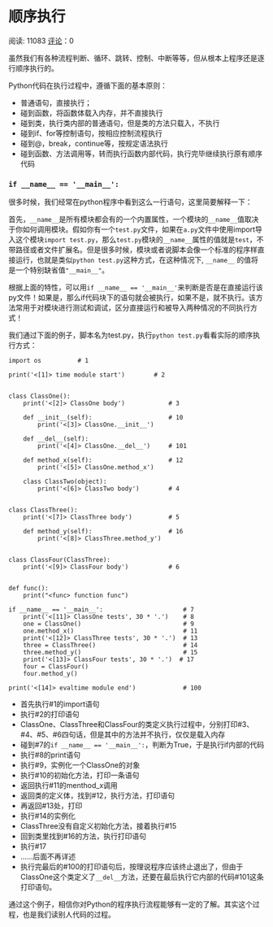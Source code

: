 # 顺序执行

阅读: 11083   [评论](http://www.liujiangblog.com/course/python/26#comments)：0

虽然我们有各种流程判断、循环、跳转、控制、中断等等，但从根本上程序还是逐行顺序执行的。

Python代码在执行过程中，遵循下面的基本原则：

- 普通语句，直接执行；
- 碰到函数，将函数体载入内存，并不直接执行
- 碰到类，执行类内部的普通语句，但是类的方法只载入，不执行
- 碰到if、for等控制语句，按相应控制流程执行
- 碰到@，break，continue等，按规定语法执行
- 碰到函数、方法调用等，转而执行函数内部代码，执行完毕继续执行原有顺序代码

### **`if __name__ == '__main__':`**

很多时候，我们经常在python程序中看到这么一行语句，这里简要解释一下：

首先，`__name__`是所有模块都会有的一个内置属性，一个模块的`__name__`值取决于你如何调用模块。假如你有一个`test.py`文件，如果在`a.py`文件中使用import导入这个模块`import test.py`，那么`test.py`模块的`__name__`属性的值就是`test`，不带路径或者文件扩展名。但是很多时候，模块或者说脚本会像一个标准的程序样直接运行，也就是类似`python test.py`这种方式，在这种情况下, `__name__` 的值将是一个特别缺省值`"__main__"`。

根据上面的特性，可以用`if __name__ == '__main__'`来判断是否是在直接运行该py文件！如果是，那么if代码块下的语句就会被执行，如果不是，就不执行。该方法常用于对模块进行测试和调试，区分直接运行和被导入两种情况的不同执行方式！

我们通过下面的例子，脚本名为test.py，执行`python test.py`看看实际的顺序执行方式：

```
import os          # 1

print('<[1]> time module start')        # 2


class ClassOne():
    print('<[2]> ClassOne body')            # 3

    def __init__(self):                     # 10
        print('<[3]> ClassOne.__init__')

    def __del__(self):
        print('<[4]> ClassOne.__del__')     # 101

    def method_x(self):                     # 12
        print('<[5]> ClassOne.method_x')

    class ClassTwo(object):
        print('<[6]> ClassTwo body')        # 4


class ClassThree():
    print('<[7]> ClassThree body')          # 5

    def method_y(self):                     # 16
        print('<[8]> ClassThree.method_y')  


class ClassFour(ClassThree):
    print('<[9]> ClassFour body')           # 6


def func():
    print("<func> function func")

if __name__ == '__main__':                      # 7
    print('<[11]> ClassOne tests', 30 * '.')    # 8
    one = ClassOne()                            # 9
    one.method_x()                              # 11
    print('<[12]> ClassThree tests', 30 * '.')  # 13
    three = ClassThree()                        # 14
    three.method_y()                            # 15
    print('<[13]> ClassFour tests', 30 * '.')  # 17
    four = ClassFour()
    four.method_y()

print('<[14]> evaltime module end')             # 100
```

- 首先执行#1的import语句
- 执行#2的打印语句
- ClassOne、ClassThree和ClassFour的类定义执行过程中，分别打印#3、#4、#5、#6四句话，但是其中的方法并不执行，仅仅是载入内存
- 碰到#7的`if __name__ == '__main__':`，判断为True，于是执行if内部的代码
- 执行#8的print语句
- 执行#9，实例化一个ClassOne的对象
- 执行#10的初始化方法，打印一条语句
- 返回执行#11的menthod_x调用
- 返回类的定义体，找到#12，执行方法，打印语句
- 再返回#13处，打印
- 执行#14的实例化
- ClassThree没有自定义初始化方法，接着执行#15
- 回到类里找到#16的方法，执行打印语句
- 执行#17
- ......后面不再详述
- 执行完最后的#100的打印语句后，按理说程序应该终止退出了，但由于ClassOne这个类定义了`__del__`方法，还要在最后执行它内部的代码#101这条打印语句。

通过这个例子，相信你对Python的程序执行流程能够有一定的了解。其实这个过程，也是我们读别人代码的过程。